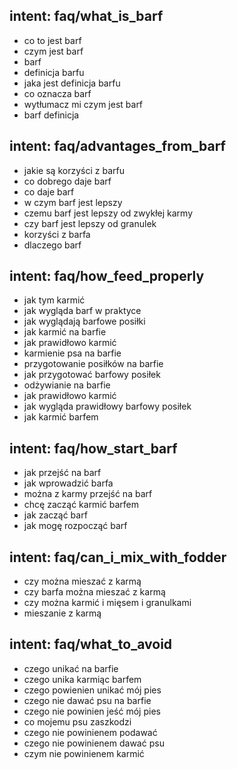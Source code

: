 ## intent: faq/what_is_barf
- co to jest barf
- czym jest barf
- barf
- definicja barfu
- jaka jest definicja barfu
- co oznacza barf
- wytłumacz mi czym jest barf
- barf definicja

## intent: faq/advantages_from_barf
- jakie są korzyści z barfu
- co dobrego daje barf
- co daje barf
- w czym barf jest lepszy
- czemu barf jest lepszy od zwykłej karmy
- czy barf jest lepszy od granulek
- korzyści z barfa
- dlaczego barf

## intent: faq/how_feed_properly
- jak tym karmić
- jak wygląda barf w praktyce
- jak wyglądają barfowe posiłki
- jak karmić na barfie
- jak prawidłowo karmić
- karmienie psa na barfie
- przygotowanie posiłków na barfie
- jak przygotować barfowy posiłek
- odżywianie na barfie
- jak prawidłowo karmić
- jak wygląda prawidłowy barfowy posiłek
- jak karmić barfem

## intent: faq/how_start_barf
- jak przejść na barf
- jak wprowadzić barfa
- można z karmy przejść na barf
- chcę zacząć karmić barfem
- jak zacząć barf
- jak mogę rozpocząć barf

## intent: faq/can_i_mix_with_fodder
- czy można mieszać z karmą
- czy barfa można mieszać z karmą
- czy można karmić i mięsem i granulkami
- mieszanie z karmą

## intent: faq/what_to_avoid
- czego unikać na barfie
- czego unika karmiąc barfem
- czego powienien unikać mój pies
- czego nie dawać psu na barfie
- czego nie powinien jeść mój pies
- co mojemu psu zaszkodzi
- czego nie powinienem podawać
- czego nie powinienem dawać psu
- czym nie powinienem karmić